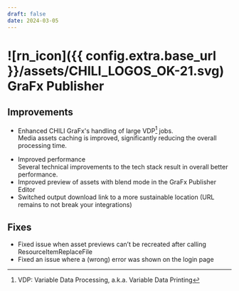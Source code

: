 ```yaml
---
draft: false
date: 2024-03-05
---
```


# ![rn_icon]({{ config.extra.base_url }}/assets/CHILI_LOGOS_OK-21.svg) GraFx Publisher


## Improvements

- Enhanced CHILI GraFx's handling of large VDP[^1] jobs.  
Media assets caching is improved, significantly reducing the overall processing time.

[^1]: VDP: Variable Data Processing, a.k.a. Variable Data Printing

- Improved performance  
Several technical improvements to the tech stack result in overall better performance.
- Improved preview of assets with blend mode in the GraFx Publisher Editor
- Switched output download link to a more sustainable location (URL remains to not break your integrations)

<!-- more -->

## Fixes

- Fixed issue when asset previews can’t be recreated after calling ResourceItemReplaceFile
- Fixed an issue where a (wrong) error was shown on the login page